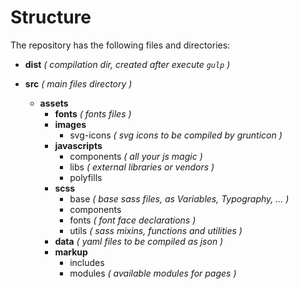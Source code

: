 # Structure

The repository has the following files and directories:

- **dist**
  _( compilation dir, created after execute `gulp` )_

- **src**
  _( main files directory )_

  - **assets**
    - **fonts**
    _( fonts files )_
    - **images**
      - svg-icons
      _( svg icons to be compiled by grunticon )_
    - **javascripts**
      - components
      _( all your js magic )_
      - libs
      _( external libraries or vendors )_
      - polyfills
    - **scss**
      - base
      _( base sass files, as Variables, Typography, ... )_
      - components
      - fonts
      _( font face declarations )_
      - utils
      _( sass mixins, functions and utilities )_
    - **data**
    _( yaml files to be compiled as json )_
    - **markup**
      - includes
      - modules
      _( available modules for pages )_
